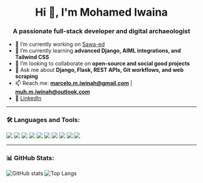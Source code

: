 <h1 align="center">Hi 👋, I'm Mohamed Iwaina </h1>
<h3 align="center">A passionate full-stack developer and digital archaeologist</h3>

- 🔭 I’m currently working on [Sawa-ed](https://github.com/shahdzeiad96/Sawa-ed)  
- 🌱 I’m currently learning **advanced Django, AIML integrations, and Tailwind CSS**  
- 👯 I’m looking to collaborate on **open-source and social good projects**  
- 💬 Ask me about **Django, Flask, REST APIs, Git workflows, and web scraping**  
- 📫 Reach me: **marcelo.m.iwinah@gmail.com** | **muh.m.iwinah@outlook.com**  
- 📄 [LinkedIn](https://www.linkedin.com/in/muhamed-iwinah-b1707b345/)  

---

### 🛠️ Languages and Tools:
<p align="left">
  <img src="https://img.shields.io/badge/Python-3670A0?style=for-the-badge&logo=python&logoColor=white"/>
  <img src="https://img.shields.io/badge/Django-092E20?style=for-the-badge&logo=django&logoColor=white"/>
  <img src="https://img.shields.io/badge/Flask-000000?style=for-the-badge&logo=flask&logoColor=white"/>
  <img src="https://img.shields.io/badge/HTML5-E34F26?style=for-the-badge&logo=html5&logoColor=white"/>
  <img src="https://img.shields.io/badge/CSS3-1572B6?style=for-the-badge&logo=css3&logoColor=white"/>
  <img src="https://img.shields.io/badge/JavaScript-F7DF1E?style=for-the-badge&logo=javascript&logoColor=black"/>
  <img src="https://img.shields.io/badge/Tailwind_CSS-06B6D4?style=for-the-badge&logo=tailwindcss&logoColor=white"/>
  <img src="https://img.shields.io/badge/Bootstrap-7952B3?style=for-the-badge&logo=bootstrap&logoColor=white"/>
  <img src="https://img.shields.io/badge/SQLite-07405E?style=for-the-badge&logo=sqlite&logoColor=white"/>
  <img src="https://img.shields.io/badge/GitHub-181717?style=for-the-badge&logo=github&logoColor=white"/>
</p>

---

### 📊 GitHub Stats:
![GitHub stats](https://github-readme-stats.vercel.app/api?username=shahdzeiad96&show_icons=true&theme=tokyonight)
![Top Langs](https://github-readme-stats.vercel.app/api/top-langs/?username=shahdzeiad96&layout=compact&theme=tokyonight)
